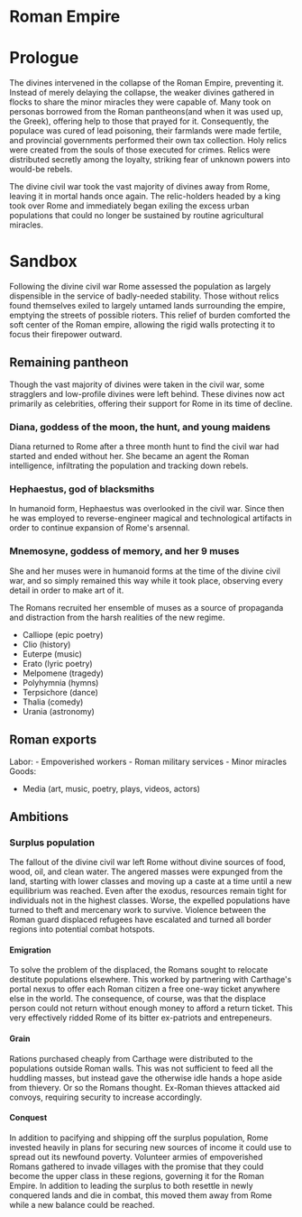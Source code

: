 # Roman Empire

# Prologue

The divines intervened in the collapse of the Roman Empire, preventing it. Instead of merely delaying the collapse, the weaker divines gathered in flocks to share the minor miracles they were capable of. Many took on personas borrowed from the Roman pantheons(and when it was used up, the Greek), offering help to those that prayed for it. Consequently, the populace was cured of lead poisoning, their farmlands were made fertile, and provincial governments performed their own tax collection. Holy relics were created from the souls of those executed for crimes. Relics were distributed secretly among the loyalty, striking fear of unknown powers into would-be rebels.

The divine civil war took the vast majority of divines away from Rome, leaving it in mortal hands once again. The relic-holders headed by a king took over Rome and immediately began exiling the excess urban populations that could no longer be sustained by routine agricultural miracles.

# Sandbox

Following the divine civil war Rome assessed the population as largely dispensible in the service of badly-needed stability. Those without relics found themselves exiled to largely untamed lands surrounding the empire, emptying the streets of possible rioters. This relief of burden comforted the soft center of the Roman empire, allowing the rigid walls protecting it to focus their firepower outward.


## Remaining pantheon
Though the vast majority of divines were taken in the civil war, some stragglers and low-profile divines were left behind. These divines now act primarily as celebrities, offering their support for Rome in its time of decline. 

### Diana, goddess of the moon, the hunt, and young maidens
Diana returned to Rome after a three month hunt to find the civil war had started and ended without her. She became an agent the Roman intelligence, infiltrating the population and tracking down rebels.

### Hephaestus, god of blacksmiths
In humanoid form, Hephaestus was overlooked in the civil war. Since then he was employed to reverse-engineer magical and technological artifacts in order to continue expansion of Rome's arsennal.

### Mnemosyne, goddess of memory, and her 9 muses
She and her muses were in humanoid forms at the time of the divine civil war, and so simply remained this way while it took place, observing every detail in order to make art of it.

The Romans recruited her ensemble of muses as a source of propaganda and distraction from the harsh realities of the new regime.
  - Calliope (epic poetry)
  - Clio (history)
  - Euterpe (music)
  - Erato (lyric poetry)
  - Melpomene (tragedy)
  - Polyhymnia (hymns)
  - Terpsichore (dance)
  - Thalia (comedy)
  - Urania (astronomy)


## Roman exports
Labor:
    - Empoverished workers
    - Roman military services
    - Minor miracles
Goods:
- Media (art, music, poetry, plays, videos, actors)

## Ambitions

### Surplus population

The fallout of the divine civil war left Rome without divine sources of food, wood, oil, and clean water. The angered masses were expunged from the land, starting with lower classes and moving up a caste at a time until a new equilibrium was reached. Even after the exodus, resources remain tight for individuals not in the highest classes. Worse, the expelled populations have turned to theft and mercenary work to survive. Violence between the Roman guard displaced refugees have escalated and turned all border regions into potential combat hotspots.

#### Emigration

To solve the problem of the displaced, the Romans sought to relocate destitute populations elsewhere. This worked by partnering with Carthage's portal nexus to offer each Roman citizen a free one-way ticket anywhere else in the world. The consequence, of course, was that the displace person could not return without enough money to afford a return ticket. This very effectively ridded Rome of its bitter ex-patriots and entrepeneurs.

#### Grain
Rations purchased cheaply from Carthage were distributed to the populations outside Roman walls. This was not sufficient to feed all the huddling masses, but instead gave the otherwise idle hands a hope aside from thievery. Or so the Romans thought. Ex-Roman thieves attacked aid convoys, requiring security to increase accordingly. 

#### Conquest

In addition to pacifying and shipping off the surplus population, Rome invested heavily in plans for securing new sources of income it could use to spread out its newfound poverty. Volunteer armies of empoverished Romans gathered to invade villages with the promise that they could become the upper class in these regions, governing it for the Roman Empire. In addition to leading the surplus to both resettle in newly conquered lands and die in combat, this moved them away from Rome while a new balance could be reached. 
